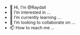 - 👋 Hi, I’m @Raydali
- 👀 I’m interested in ...
- 🌱 I’m currently learning ...
- 💞️ I’m looking to collaborate on ...
- 📫 How to reach me ...

<!---
Raydali/Raydali is a ✨ special ✨ repository because its `README.md` (this file) appears on your GitHub profile.
You can click the Preview link to take a look at your changes.
--->
